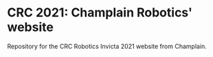 # CRC 2021: Champlain Robotics' website

Repository for the CRC Robotics Invicta 2021 website from Champlain.
